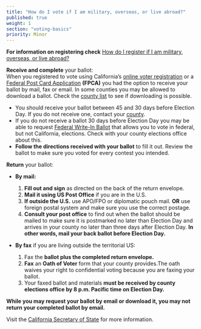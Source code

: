 ```yaml
---
title: "How do I vote if I am military, overseas, or live abroad?"
published: true
weight: 1
section: "voting-basics"
priority: Minor
---
```


**For information on registering check** [How do I register if I am military, overseas, or live abroad?](#item-military-overseas)  

**Receive and complete** your ballot:  
When you registered to vote using California’s [online voter registration](http://registertovote.ca.gov/) or a [Federal Post Card Application](https://www.fvap.gov/uploads/FVAP/Outreach-Materials/FVAP_FPCA.pdf) **(FPCA)** you had the option to receive your ballot by mail, fax or email. In some counties you may be allowed to download a ballot. Check the [county list](http://www.sos.ca.gov/elections/voter-registration/military-overseas-voters/) to see if downloading is possible. 
- You should receive your ballot between 45 and 30 days before Election Day.  If you do not receive one, contact your [county](http://www.sos.ca.gov/elections/voter-registration/military-overseas-voters/).
- If you do not receive a ballot 30 days before Election Day you may be able to request [Federal Write-In Ballot](https://www.fvap.gov/uploads/FVAP/Forms/fwab2013.pdf) that allows you to vote in federal, but not California, elections. Check with your county elections office about this. 
- **Follow the directions received with your ballot** to fill it out. 
Review the ballot to make sure you voted for every contest you intended.  

**Return** your ballot:  
- **By mail:**  
	1. **Fill out and sign** as directed on the back of the return envelope.
	2. **Mail it using US Post Office** if you are in the U.S.
	3. **If outside the U.S.** use APO/FPO or diplomatic pouch mail. **OR** use foreign postal system and make sure you use the correct postage.
    4. **Consult your post office** to find out when the ballot should be mailed to make sure it is postmarked no later than Election Day and arrives in your county no later than three days after Election Day. **In other words, mail your back ballot before Election Day.**

- **By fax** if you are living outside the territorial US:  
	1. Fax the **ballot plus the completed return envelope.** 
	2. **Fax** an **Oath of Voter** form that your county provides.The oath waives your right to confidential voting because you are faxing your ballot. 
	3. Your faxed ballot and materials **must be received by county elections office by 8 p.m. Pacific time on Election Day.**  

**While you may request your ballot by email or download it, you may not return your completed ballot by email.**  

Visit the [California Secretary of State](http://www.sos.ca.gov/elections/voter-registration/military-overseas-voters/) for more information.
